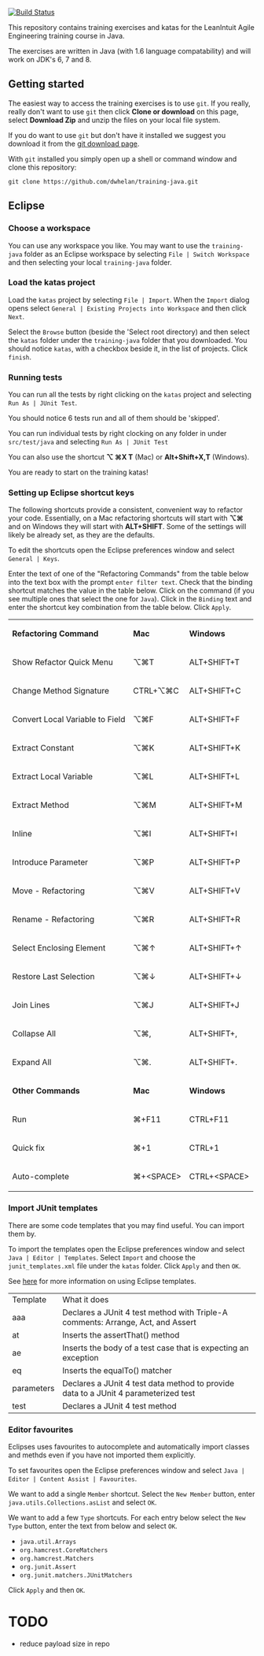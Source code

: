[![Build Status](https://travis-ci.org/dwhelan/training-java.svg?branch=master)](https://travis-ci.org/dwhelan/training-java)

This repository contains training exercises and katas for the LeanIntuit Agile Engineering training course in Java.

The exercises are written in Java (with 1.6 language compatability) and will work on JDK's 6, 7 and 8.

## Getting started
The easiest way to access the training exercises is to use `git`. If you really, really don't want to use `git` then
click **Clone or download** on this page, select **Download Zip** and  unzip the files on your local file system.

If you do want to use `git` but don't have it installed we suggest you download it from the [git download page](https://git-scm.com/download/).

With `git` installed you simply open up a shell or command window and clone this repository:

```
git clone https://github.com/dwhelan/training-java.git
```

## Eclipse
### Choose a workspace
You can use any workspace you like. You may want to use the `training-java` folder as an Eclipse workspace by selecting `File | Switch Workspace` and then selecting your local `training-java` folder.

### Load the katas project
Load the `katas` project by selecting `File | Import`. When the `Import` dialog opens select `General | Existing Projects into Workspace` and then click `Next`.

Select the `Browse` button (beside the 'Select root directory) and then select the `katas` folder under the `training-java` folder that you downloaded. You should notice `katas`, with a checkbox beside it, in the list of projects. Click `finish`.

### Running tests
You can run all the tests by right clicking on the `katas` project and selecting `Run As | JUnit Test`.

You should notice 6 tests run and all of them should be 'skipped'.

You can run individual tests by right clocking on any folder in under `src/test/java` and selecting `Run As | JUnit Test`

You can also use the shortcut **&#8997; &#8984;X T** (Mac) or **Alt+Shift+X,T** (Windows).

You are ready to start on the training katas!

### Setting up Eclipse shortcut keys
The following shortcuts provide a consistent, convenient way to refactor your code. Essentially, on a Mac refactoring shortcuts will start with **&#8997;&#8984;** and on Windows they will start with **ALT+SHIFT**.
Some of the settings will likely be already set, as they are the defaults.

To edit the shortcuts open the Eclipse preferences window and select `General | Keys`.

Enter the text of one of the "Refactoring Commands" from the table below into the text box with the prompt `enter filter text`. Check that the binding shortcut matches the value in the table below. Click on the command (if you see multiple ones that select the one for `Java`). Click in the `Binding` text and enter the shortcut key combination from the table below. Click `Apply`.
  
<table>
 <tr>
  <td>
  <p><b><span>Refactoring Command</span></b></p>
  </td>
  <td>
  <p><b><span>Mac</span></b></p>
  </td>
  <td>
  <p><b><span>Windows</span></b></p>
  </td>
 </tr>
 <tr>
  <td>
  <p>Show Refactor Quick Menu</p>
  </td>
  <td>
  <p>&#8997;&#8984;</span><span>T</p>
  </td>
  <td>
  <p>ALT+SHIFT+</span><span>T</p>
  </td>
 </tr>
 <tr>
  <td>
  <p>Change Method Signature</p>
  </td>
  <td>
  <p>CTRL+&#8997;&#8984;</span><span>C</p>
  </td>
  <td>
  <p>ALT+SHIFT+C</p>
  </td>
 </tr>
 <tr>
  <td>
  <p>Convert Local Variable to Field</p>
  </td>
  <td>
  <p>&#8997;&#8984;</span><span>F</p>
  </td>
  <td>
  <p>ALT+SHIFT+</span><span>F</p>
  </td>
 </tr>
 <tr>
  <td>
  <p>Extract Constant</p>
  </td>
  <td>
  <p>&#8997;&#8984;</span><span>K</p>
  </td>
  <td>
  <p>ALT+SHIFT+</span><span>K</p>
  </td>
 </tr>
 <tr>
  <td>
  <p>Extract Local Variable</p>
  </td>
  <td>
  <p>&#8997;&#8984;</span><span>L</p>
  </td>
  <td>
  <p>ALT+SHIFT+</span><span>L</p>
  </td>
 </tr>
 <tr>
  <td>
  <p>Extract Method</p>
  </td>
  <td>
  <p>&#8997;&#8984;</span><span>M</p>
  </td>
  <td>
  <p>ALT+SHIFT+</span><span>M</p>
  </td>
 </tr>
 <tr>
  <td>
  <p>Inline</p>
  </td>
  <td>
  <p>&#8997;&#8984;</span><span>I</p>
  </td>
  <td>
  <p>ALT+SHIFT+</span><span>I</p>
  </td>
 </tr>
 <tr>
  <td>
  <p>Introduce Parameter</p>
  </td>
  <td>
  <p>&#8997;&#8984;</span><span>P</p>
  </td>
  <td>
  <p>ALT+SHIFT+</span><span>P</p>
  </td>
 </tr>
 <tr>
  <td>
  <p>Move - Refactoring</p>
  </td>
  <td>
  <p>&#8997;&#8984;</span><span>V</p>
  </td>
  <td>
  <p>ALT+SHIFT+</span><span>V</p>
  </td>
 </tr>
 <tr>
  <td>
  <p>Rename - Refactoring</p>
  </td>
  <td>
  <p>&#8997;&#8984;</span><span>R</p>
  </td>
  <td>
  <p>ALT+SHIFT+</span><span>R</p>
  </td>
 </tr>
 <tr>
  <td>
  <p>Select Enclosing Element</p>
  </td>
  <td>
  <p>&#8997;&#8984;&#8593;</p>
  </td>
  <td>
  <p>ALT+SHIFT+&#8593;</p>
  </td>
 </tr>
 <tr>
  <td>
  <p>Restore Last Selection</p>
  </td>
  <td>
  <p>&#8997;&#8984;&#8595;</p>
  </td>
  <td>
  <p>ALT+SHIFT+&#8595;</p>
  </td>
 </tr>
 <tr>
  <td>
  <p>Join Lines</p>
  </td>
  <td>
  <p>&#8997;&#8984;</span><span>J</p>
  </td>
  <td>
  <p>ALT+SHIFT+</span><span>J</p>
  </td>
 </tr>
 <tr>
  <td>
  <p>Collapse All</p>
  </td>
  <td>
  <p>&#8997;&#8984;</span><span>,</p>
  </td>
  <td>
  <p>ALT+SHIFT+</span><span>,</p>
  </td>
 </tr>
 <tr>
  <td>
  <p>Expand All</p>
  </td>
  <td>
  <p>&#8997;&#8984;</span><span>.</p>
  </td>
  <td>
  <p>ALT+SHIFT+</span><span>.</p>
  </td>
 </tr>
 <tr>
  <td>
  <p><b><span>Other Commands</span></b></p>
  </td>
  <td>
  <p><b><span>Mac</span></b></p>
  </td>
  <td>
  <p><b><span>Windows</span></b></p>
  </td>
 </tr>
 <tr>
  <td>
  <p>Run</p>
  </td>
  <td>
  <p>&#8984;+F11</p>
  </td>
  <td>
  <p>CTRL+F11</p>
  </td>
 </tr>
 <tr>
  <td>
  <p>Quick fix</p>
  </td>
  <td>
  <p>&#8984;+1</p>
  </td>
  <td>
  <p>CTRL+1</p>
  </td>
 </tr>
 <tr>
  <td>
  <p>Auto-complete</p>
  </td>
  <td>
  <p>&#8984;+&lt;SPACE&gt;</p>
  </td>
  <td>
  <p>CTRL+&lt;SPACE&gt;</p>
  </td>
 </tr>
</table>

### Import JUnit templates
There are some code templates that you may find useful. You can import them by.

To import the templates open the Eclipse preferences window and select `Java | Editor | Templates`.
Select `Import` and choose the `junit_templates.xml` file under the `katas` folder. Click `Apply` and then `OK`.

See [here](http://http://help.eclipse.org/neon/index.jsp?topic=%2Forg.eclipse.cdt.doc.user%2Ftasks%2Fcdt_t_imp_code_temp.htm) for more information on using Eclipse templates.

<table>
  <tr>
    <td>Template</td><td>What it does</td>
  </tr>
  <tr>
    <td>aaa</td><td>Declares a JUnit 4 test method with Triple-A comments: 
Arrange, Act, and Assert
    </td>
  </tr>
  <tr>
    <td>at</td><td>Inserts the assertThat() method</td>
  </tr>
  <tr>
    <td>ae</td><td>Inserts the body of a test case that is expecting an exception</td>
  </tr>
  <tr>
    <td>eq</td><td>Inserts the equalTo() matcher</td>
  </tr>
  <tr>
    <td>parameters</td>
    <td>Declares a JUnit 4 test data method to provide data to a
JUnit 4 parameterized test</td>
  </tr>
  <tr>
    <td>test</td><td>Declares a JUnit 4 test method</td>
  </tr>
</table>

### Editor favourites
Eclipses uses favourites to autocomplete and automatically import classes and methds even if you have not imported them explicitly.

To set favourites open the Eclipse preferences window and select `Java | Editor | Content Assist | Favourites`.

We want to add a single `Member` shortcut. Select the `New Member` button, enter `java.utils.Collections.asList` and select `OK`.

We want to add a few `Type` shortcuts. For each entry below select the `New Type` button, enter the text from below and select `OK`.

* `java.util.Arrays`
* `org.hamcrest.CoreMatchers`
* `org.hamcrest.Matchers`
* `org.junit.Assert`
* `org.junit.matchers.JUnitMatchers`

Click `Apply` and then `OK`.

# TODO
* reduce payload size in repo
